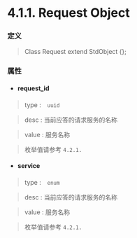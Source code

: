 # 4.1.1. Request Object




### 定义

> Class Request extend StdObject {};




### 属性


* #### request_id

> type :　`uuid`

> desc : 当前应答的请求服务的名称

> value : 服务名称

> 枚举值请参考 `4.2.1.`


* #### service

> type :　`enum`

> desc : 当前应答的请求服务的名称

> value : 服务名称

> 枚举值请参考 `4.2.1.`


